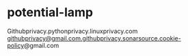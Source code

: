 # potential-lamp
Githubprivacy.pythonprivacy.linuxprivacy.com
githubprivacy@gmail.com.githubprivacy.sonarsource.cookie-policy@gmail.com
